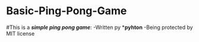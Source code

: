 # Basic-Ping-Pong-Game
 #This is a ***simple ping pong game***:
-Written py ***pyhton**
-Being protected by MIT license



